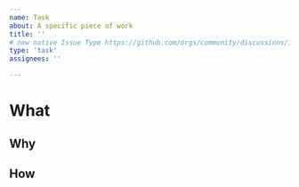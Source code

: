 ```yaml
---
name: Task
about: A specific piece of work
title: ''
# new native Issue Type https://github.com/orgs/community/discussions/148715
type: 'task'
assignees: ''

---
```


<!-- For sub-tasks of larger issues or for one-off tasks. If your issue can affect chain behavior, file a `feature` or `bug_report` instead. -->

# What

## Why

## How
